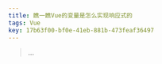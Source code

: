```yaml
---
title: 瞧一瞧Vue的变量是怎么实现响应式的
tags: Vue
key: 17b63f00-bf0e-41eb-881b-473feaf36497
---
```


> ...

<!--more-->
